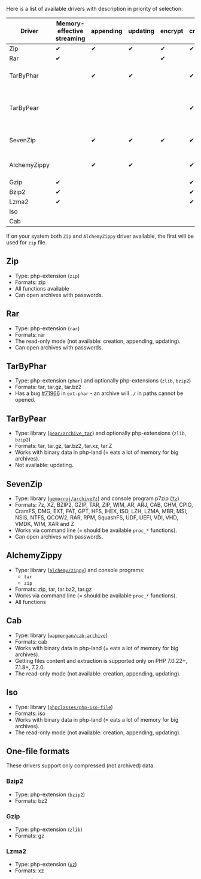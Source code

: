 Here is a list of available drivers with description in priority of selection:

| Driver       | Memory-effective streaming            | appending | updating | encrypt | creation | formats   |
|--------------|-------------------------------------- |-----------|----------|---------|----------|-----------|
| Zip          | ✔                                     | ✔         | ✔        | ✔    | ✔          | zip |
| Rar          | ✔                                     |           |          | ✔    |           | rar |
| TarByPhar    |                                       | ✔         | ✔        |     | ✔           | tar, tar-gz, tar-bz2 |
| TarByPear    |                                       |           |          |     | ✔          | tar, tar-gz, tar-bz2, tar-Z, tar-xz |
| SevenZip     |                                       | ✔         | ✔        | ✔    | ✔          | zip, rar, tar, iso, uefi, ... |
| AlchemyZippy |                                       | ✔         | ✔        |     | ✔          | zip, tar, tar-gz, tar-bz2 |
| Gzip         | ✔                                     |           |          |     | ✔            | gz |
| Bzip2        | ✔                                     |           |          |     | ✔            | bz2 |
| Lzma2        | ✔                                     |           |          |     | ✔            | xz |
| Iso          |                                       |           |          |     |            | iso |
| Cab          |                                       |           |          |     |            | cab |

If on your system both `Zip` and `AlchemyZippy` driver available, the first will be used for `zip` file.

## Zip
- Type: php-extension (`zip`)
- Formats: zip
- All functions available
- Can open archives with passwords.

## Rar
- Type: php-extension (`rar`)
- Formats: rar
- The read-only mode (not available: creation, appending, updating).
- Can open archives with passwords.

## TarByPhar
- Type: php-extension (`phar`) and optionally php-extensions (`zlib`, `bzip2`)
- Formats: tar, tar.gz, tar.bz2
- Has a bug [#71966](https://bugs.php.net/bug.php?id=71966&thanks=10) in `ext-phar` - an archive will `./` in paths cannot be opened.

## TarByPear
- Type: library ([`pear/archive_tar`](https://packagist.org/packages/pear/archive_tar)) and optionally php-extensions (`zlib`, `bzip2`)
- Formats: tar, tar.gz, tar.bz2, tar.xz, tar.Z
- Works with binary data in php-land (= eats a lot of memory for big archives).
- Not available: updating.

## SevenZip
- Type: library ([`gemorroj/archive7z`](https://packagist.org/packages/gemorroj/archive7z)) and console program p7zip ([`7z`](http://p7zip.sourceforge.net/))
- Formats: 7z, XZ, BZIP2, GZIP, TAR, ZIP, WIM, AR, ARJ, CAB, CHM, CPIO, CramFS, DMG, EXT, FAT, GPT, HFS, IHEX, ISO, LZH, LZMA, MBR, MSI, NSIS, NTFS, QCOW2, RAR, RPM, SquashFS, UDF, UEFI, VDI, VHD, VMDK, WIM, XAR and Z
- Works via command line (= should be available `proc_*` functions).
- Can open archives with passwords.

## AlchemyZippy
- Type: library ([`alchemy/zippy`](https://packagist.org/packages/alchemy/zippy)) and console programs:
    - `tar`
    - `zip`
- Formats: zip, tar, tar.bz2, tar.gz
- Works via command line (= should be available `proc_*` functions).
- All functions

## Cab
- Type: library ([`wapmorgan/cab-archive`](https://packagist.org/packages/wapmorgan/cab-archive))
- Formats: cab
- Works with binary data in php-land (= eats a lot of memory for big archives).
- Getting files content and extraction is supported only on PHP 7.0.22+, 7.1.8+, 7.2.0.
- The read-only mode (not available: creation, appending, updating).

## Iso
- Type: library ([`phpclasses/php-iso-file`](https://packagist.org/packages/phpclasses/php-iso-file))
- Formats: iso
- Works with binary data in php-land (= eats a lot of memory for big archives).
- The read-only mode (not available: creation, appending, updating).

## One-file formats
These drivers support only compressed (not archived) data.

### Bzip2
- Type: php-extension (`bzip2`)
- Formats: bz2

### Gzip
- Type: php-extension (`zlib`)
- Formats: gz

### Lzma2
- Type: php-extension ([`xz`](https://github.com/payden/php-xz))
- Formats: xz
